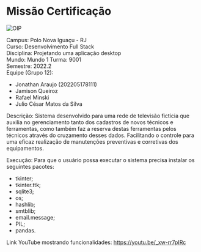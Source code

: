 # Missão Certificação  

![OIP](https://user-images.githubusercontent.com/106936652/189002324-b9734150-b936-4095-a01f-a20b4a6f65c7.jpg)

Campus: Polo Nova Iguaçu - RJ  
Curso: Desenvolvimento Full Stack  
Disciplina: Projetando uma aplicação desktop  
Mundo: Mundo 1
Turma: 9001  
Semestre: 2022.2  
Equipe (Grupo 12): 
* Jonathan Araujo (202205178111) 
* Jamison Queiroz 
* Rafael Minski
* Julio César Matos da Silva

Descrição: Sistema desenvolvido para uma rede de televisão fictícia que auxilia no gerenciamento tanto dos cadastros de novos técnicos e ferramentas, como também faz a reserva destas ferramentas pelos técnicos através do cruzamento desses dados. Facilitando o controle para uma eficaz realização de manutenções preventivas e corretivas dos equipamentos.  

Execução: Para que o usuário possa executar o sistema precisa instalar os seguintes pacotes:  
* tkinter;  
* tkinter.ttk;  
* sqlite3;  
* os;  
* hashlib;  
* smtblib;  
* email.message;  
* PIL;  
* pandas.  

Link YouTube mostrando funcionalidades: https://youtu.be/_xw-rr7pIRc  
